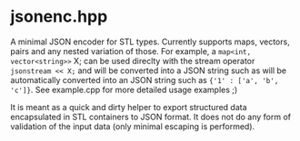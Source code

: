 jsonenc.hpp
===========

A minimal JSON encoder for STL types. Currently supports maps, vectors, pairs and any
nested variation of those.
For example, a `map<int, vector<string>>` X; can be used direclty with the stream operator
`jsonstream << X;`
and will be converted into a JSON string such as
 will be automatically converted into an JSON string such as `{'1' : ['a', 'b', 'c']}`.
See example.cpp for more detailed usage examples ;)

It is meant as a quick and dirty helper to export structured data encapsulated in STL
containers to JSON format. It does not do any form of validation of the input data (only
minimal escaping is performed).

